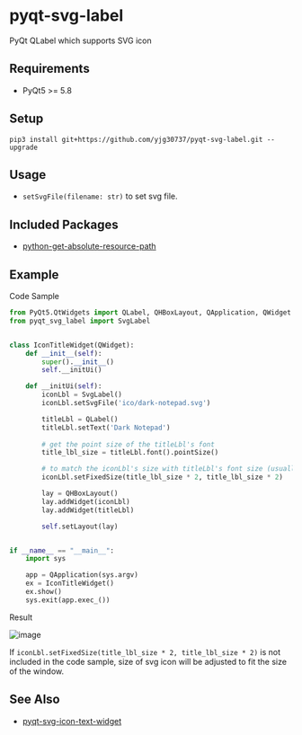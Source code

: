 # pyqt-svg-label
PyQt QLabel which supports SVG icon

## Requirements
* PyQt5 >= 5.8

## Setup
`pip3 install git+https://github.com/yjg30737/pyqt-svg-label.git --upgrade`

## Usage
* `setSvgFile(filename: str)` to set svg file.

## Included Packages
* <a href="https://github.com/yjg30737/python-get-absolute-resource-path.git">python-get-absolute-resource-path</a>

## Example
Code Sample
```python
from PyQt5.QtWidgets import QLabel, QHBoxLayout, QApplication, QWidget
from pyqt_svg_label import SvgLabel


class IconTitleWidget(QWidget):
    def __init__(self):
        super().__init__()
        self.__initUi()

    def __initUi(self):
        iconLbl = SvgLabel()
        iconLbl.setSvgFile('ico/dark-notepad.svg')

        titleLbl = QLabel()
        titleLbl.setText('Dark Notepad')
        
        # get the point size of the titleLbl's font
        title_lbl_size = titleLbl.font().pointSize()

        # to match the iconLbl's size with titleLbl's font size (usually double size is appropriate)
        iconLbl.setFixedSize(title_lbl_size * 2, title_lbl_size * 2)

        lay = QHBoxLayout()
        lay.addWidget(iconLbl)
        lay.addWidget(titleLbl)

        self.setLayout(lay)


if __name__ == "__main__":
    import sys

    app = QApplication(sys.argv)
    ex = IconTitleWidget()
    ex.show()
    sys.exit(app.exec_())
```

Result

![image](https://user-images.githubusercontent.com/55078043/153744599-c563f628-de57-48b1-941c-5b5f3fe4621c.png)

If `iconLbl.setFixedSize(title_lbl_size * 2, title_lbl_size * 2)` is not included in the code sample, size of svg icon will be adjusted to fit the size of the window.  

## See Also
* <a href="https://github.com/yjg30737/pyqt-svg-icon-text-widget.git">pyqt-svg-icon-text-widget</a>
